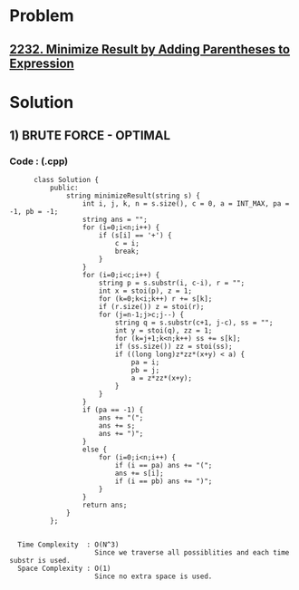 # Problem

## [2232. Minimize Result by Adding Parentheses to Expression](https://leetcode.com/problems/minimize-result-by-adding-parentheses-to-expression/)


# Solution 

## 1) BRUTE FORCE - OPTIMAL

       
      
      
   ### Code : (.cpp)
    
          class Solution {
              public:
                  string minimizeResult(string s) {
                      int i, j, k, n = s.size(), c = 0, a = INT_MAX, pa = -1, pb = -1;
                      string ans = "";
                      for (i=0;i<n;i++) {
                          if (s[i] == '+') {
                              c = i;
                              break;
                          }
                      }
                      for (i=0;i<c;i++) {
                          string p = s.substr(i, c-i), r = "";
                          int x = stoi(p), z = 1;
                          for (k=0;k<i;k++) r += s[k];
                          if (r.size()) z = stoi(r);
                          for (j=n-1;j>c;j--) {
                              string q = s.substr(c+1, j-c), ss = "";
                              int y = stoi(q), zz = 1;
                              for (k=j+1;k<n;k++) ss += s[k];
                              if (ss.size()) zz = stoi(ss);
                              if ((long long)z*zz*(x+y) < a) {
                                  pa = i;
                                  pb = j;
                                  a = z*zz*(x+y);
                              }
                          }
                      }
                      if (pa == -1) {
                          ans += "(";
                          ans += s;
                          ans += ")";
                      }
                      else {
                          for (i=0;i<n;i++) {
                              if (i == pa) ans += "(";
                              ans += s[i];
                              if (i == pb) ans += ")";
                          }
                      }
                      return ans;
                  }
              };

 
      Time Complexity  : O(N^3) 
                         Since we traverse all possiblities and each time substr is used.
      Space Complexity : O(1)
                         Since no extra space is used.
